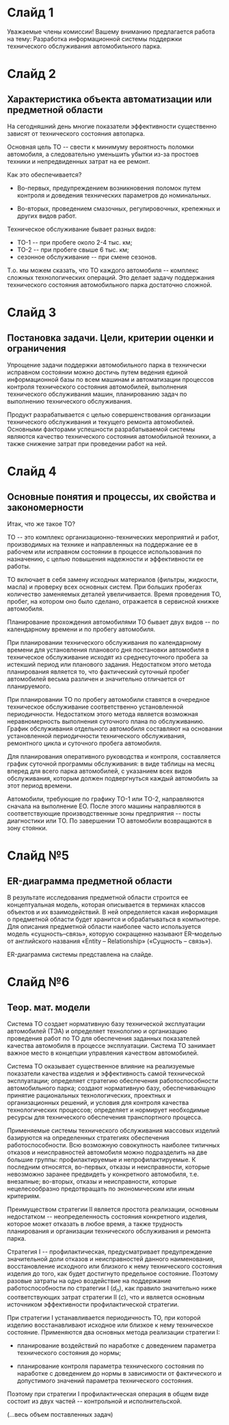 # Слайд 1

Уважаемые члены комиссии! Вашему вниманию предлагается работа на тему:
Разработка информационной системы поддержки технического обслуживания
автомобильного парка.

# Слайд 2

## Характеристика объекта автоматизации или предметной области

На сегодняшний день многие показатели эффективности существенно зависят от
технического состояния автопарка.

Основная цель ТО -- свести к минимуму вероятность поломки автомобиля, а
следовательно уменьшить убытки из-за простоев техники и непредвиденных затрат на
ее ремонт.

Как это обеспечивается?

- Во-первых, предупреждением возникновения поломок путем контроля и доведения
  технических параметров до номинальных.

- Во-вторых, проведением смазочных, регулировочных, крепежных и других видов
  работ.

Техническое обслуживание бывает разных видов:

- ТО-1 -- при пробеге около 2-4 тыс. км;
- ТО-2 -- при пробеге свыше 6 тыс. км;
- сезонное обслуживание -- при смене сезонов.

Т.о. мы можем сказать, что ТО каждого автомобиля -- комплекс сложных
технологических операций. Это делает задачу поддержания технического состояния
автомобильного парка достаточно сложной.

# Слайд 3

## Постановка задачи. Цели, критерии оценки и ограничения

Упрощение задачи поддержки автомобильного парка в технически исправном состоянии
можно достичь путем ведения единой информационной базы по всем машинам и
автоматизации процессов контроля технического состояния автомобилей, выполнения
технического обслуживания машин, планированию задач по выполнению технического
обслуживания.

Продукт разрабатывается с целью совершенствования организации технического
обслуживания и текущего ремонта автомобилей. Основными факторами успешности
разрабатываемой системы являются качество технического состояния автомобильной
техники, а также снижение затрат при проведении работ на ней.

# Слайд 4

## Основные понятия и процессы, их свойства и закономерности

Итак, что же такое ТО?

ТО -- это комплекс организационно-технических мероприятий и работ, производимых
на технике и направленных на поддержание ее в рабочем или исправном состоянии в
процессе использования по назначению, с целью повышения надежности и
эффективности ее работы.

ТО включает в себя замену исходных материалов (фильтры, жидкости, масла) и
проверку всех основных систем. При больших пробегах количество заменяемых
деталей увеличивается. Время проведения ТО, пробег, на котором оно было сделано,
отражается в сервисной книжке автомобиля.

Планирование прохождения автомобилями ТО бывает двух видов -- по календарному
времени и по пробегу автомобиля.

При планировании технического обслуживания по календарному времени для
установления планового дня постановки автомобиля в техническое обслуживание
исходят из среднесуточного пробега за истекший период или планового задания.
Недостатком этого метода планирования является то, что фактический суточный
пробег автомобилей весьма различен и значительно отличается от планируемого.

При планировании ТО по пробегу автомобили ставятся в очередное техническое
обслуживание соответственно установленной периодичности. Недостатком этого
метода является возможная неравномерность выполнения суточного плана по
обслуживанию. График обслуживания отдельного автомобиля составляют на основании
установленной периодичности технического обслуживания, ремонтного цикла и
суточного пробега автомобиля.

Для планирования оперативного руководства и контроля, составляется график
суточной программы обслуживания: в виде таблицы на месяц вперед для всего парка
автомобилей, с указанием всех видов обслуживания, которым должен подвергнуться
каждый автомобиль за этот период времени.

Автомобили, требующие по графику ТО-1 или ТО-2, направляются сначала на
выполнение ЕО. После этого машины направляются в соответствующие
производственные зоны предприятия -- посты диагностики или ТО. По завершении ТО
автомобили возвращаются в зону стоянки.

# Слайд №5

## ER-диаграмма предметной области

В результате исследования предметной области строится ее концептуальная модель,
которая описывается в терминах классов объектов и их взаимодействий. В ней
определяется какая информация о предметной области будет хранится и
обрабатываться в компьютере. Для описания предметной области наиболее часто
используется модель «сущность–связь», которую сокращенно называют ER–моделью от
английского названия «Entity – Relationship» («Сущность – связь»).

ER-диаграмма системы представлена на слайде.

# Слайд №6

## Теор. мат. модели

Система ТО создает нормативную базу технической эксплуатации автомобилей (ТЭА) и
определяет технологию и организацию проведения работ по ТО для обеспечения
заданных показателей качества автомобиля в процессе эксплуатации. Система ТО
занимает важное место в концепции управления качеством автомобилей.

Система ТО оказывает существенное влияние на реализуемые показатели качества
изделия и эффективность самой технической эксплуатации; определяет стратегию
обеспечения работоспособности автомобильного парка; создают нормативную базу,
обеспечивающую принятие рациональных технологических, проектных и
организационных решений, и условия для контроля качества технологических
процессов; определяет и нормирует необходимые ресурсы для технического
обеспечения транспортного процесса.

Применяемые системы технического обслуживания массовых изделий базируются на
определенных стратегиях обеспечения работоспособности. Всю возможную
совокупность наиболее типичных отказов и неисправностей автомобиля можно
подразделить на две большие группы: профилактируемые и непрофилактируемые. К
последним относятся, во-первых, отказы и неисправности, которые невозможно
заранее предвидеть у конкретного автомобиля, т.е. внезапные; во-вторых, отказы и
неисправности, которые нецелесообразно предотвращать по экономическим или иным
критериям.

Преимуществом стратегии II является простота реализации, основным недостатком --
неопределенность состояния конкретного изделия, которое может отказать в любое
время, а также трудность планирования и организации технического обслуживания и
ремонта парка.

Стратегия I -- профилактическая, предусматривает предупреждение значительной
доли отказов и неисправностей данного наименования, восстановление исходного или
близкого к нему технического состояния изделия до того, как будет достигнуто
предельное состояние. Поэтому разовые затраты на одно воздействие на поддержание
работоспособности по стратегии I ($d_{\text{п}}$), как правило значительно ниже
соответствующих затрат стратегии II ($c$), что и является основным источником
эффективности профилактической стратегии.

При стратегии I устанавливается периодичность ТО, при которой изделию
восстанавливают исходное или близкое к нему техническое состояние. Применяются
два основных метода реализации стратегии I:

- планирование воздействий по наработке с доведением параметра технического
  состояния до нормы;

- планирование контроля параметра технического состояния по наработке с
  доведением до нормы в зависимости от фактического и допустимого значений
  параметра технического состояния.

Поэтому при стратегии I профилактическая операция в общем виде состоит из двух
частей -- контрольной и исполнительской.

(...весь объем поставленных задач)

